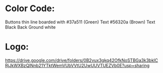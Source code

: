 # Color Code:
Buttons thin line boarded with #37a511 (Green)
Text #56320a (Brown)
Text Black 
Back Ground white

# Logo:
https://drive.google.com/drive/folders/0B2vux3gkq42OfkNoSTBGa3k3bklCRjJkWXBzQlNnb21YTktWemVUbVVtU2UwUUVTUEZVb0E?usp=sharing

